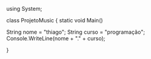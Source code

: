 using System;

class ProjetoMusic
{
static void Main()

String nome = "thiago";
String curso = "programação";
Console.WriteLine(nome + "." + curso);

}
